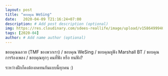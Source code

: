 ```yaml
---
layout: post
title: "ขอบคุณ WeSing"
date:   2020-04-09 T21:16:24+07:00
description: # Add post description (optional)
img: https://res.cloudinary.com/sdees-reallife/image/upload/v1586499940/IMG_20200410_113615.jpg # Add image post (optional)
tags: [2020-04]
author: # Add name author (optional)
---
```

ขอบคุณฉลวย (TMF ของพวกเรา) / ขอบคุณ WeSing / ขอบคุณหูฟัง Marshall BT / ขอบคุณการร้องเพลง / ขอบคุณทุกๆ คนที่ฟัง หรือ ทนฟัง?

ระหว่างฝึกก็คงต้องอดทนกันแบบนี้ทุกคน :)

<i class="fa fa-child" style="color:plum"></i>
